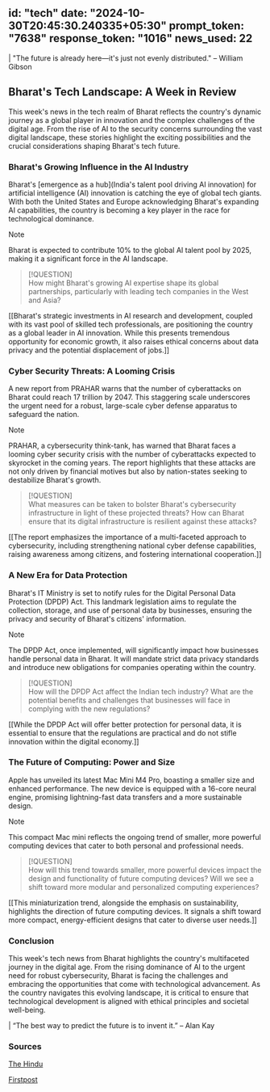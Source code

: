 
id: "tech"
date: "2024-10-30T20:45:30.240335+05:30"
prompt_token: "7638"
response_token: "1016"
news_used: 22
------
| "The future is already here—it's just not evenly distributed." – William Gibson

## Bharat's Tech Landscape: A Week in Review

This week's news in the tech realm of Bharat reflects the country's dynamic journey as a global player in innovation and the complex challenges of the digital age. From the rise of AI to the security concerns surrounding the vast digital landscape, these stories highlight the exciting possibilities and the crucial considerations shaping Bharat's tech future.

### Bharat's Growing Influence in the AI Industry

Bharat's [emergence as a hub](India's talent pool driving AI innovation) for artificial intelligence (AI) innovation is catching the eye of global tech giants. With both the United States and Europe acknowledging Bharat's expanding AI capabilities, the country is becoming a key player in the race for technological dominance. 

> [!NOTE]  
> Bharat is expected to contribute 10% to the global AI talent pool by 2025, making it a significant force in the AI landscape.

> [!QUESTION]  
> How might Bharat's growing AI expertise shape its global partnerships, particularly with leading tech companies in the West and Asia?

[[Bharat's strategic investments in AI research and development, coupled with its vast pool of skilled tech professionals, are positioning the country as a global leader in AI innovation.  While this presents tremendous opportunity for economic growth, it also raises ethical concerns about data privacy and the potential displacement of jobs.]]


### Cyber Security Threats: A Looming Crisis

A new report from PRAHAR warns that the number of cyberattacks on Bharat could reach 17 trillion by 2047. This staggering scale underscores the urgent need for a robust, large-scale cyber defense apparatus to safeguard the nation.

> [!NOTE]  
> PRAHAR, a cybersecurity think-tank, has warned that Bharat faces a looming cyber security crisis with the number of cyberattacks expected to skyrocket in the coming years. The report highlights that these attacks are not only driven by financial motives but also by nation-states seeking to destabilize Bharat's growth.

> [!QUESTION]  
> What measures can be taken to bolster Bharat's cybersecurity infrastructure in light of these projected threats? How can Bharat ensure that its digital infrastructure is resilient against these attacks?

[[The report emphasizes the importance of a multi-faceted approach to cybersecurity, including strengthening national cyber defense capabilities, raising awareness among citizens, and fostering international cooperation.]]

###  A New Era for Data Protection

Bharat's IT Ministry is set to notify rules for the Digital Personal Data Protection (DPDP) Act. This landmark legislation aims to regulate the collection, storage, and use of personal data by businesses, ensuring the privacy and security of Bharat's citizens' information.

> [!NOTE]  
> The DPDP Act, once implemented, will significantly impact how businesses handle personal data in Bharat. It will mandate strict data privacy standards and introduce new obligations for companies operating within the country.

> [!QUESTION]  
> How will the DPDP Act affect the Indian tech industry?  What are the potential benefits and challenges that businesses will face in complying with the new regulations?

[[While the DPDP Act will offer better protection for personal data, it is essential to ensure that the regulations are practical and do not stifle innovation within the digital economy.]]

###  The Future of Computing: Power and Size 

Apple has unveiled its latest Mac Mini M4 Pro, boasting a smaller size and enhanced performance.  The new device is equipped with a 16-core neural engine, promising lightning-fast data transfers and a more sustainable design. 

> [!NOTE]  
> This compact Mac mini reflects the ongoing trend of smaller, more powerful computing devices that cater to both personal and professional needs.

> [!QUESTION]  
> How will this trend towards smaller, more powerful devices impact the design and functionality of future computing devices? Will we see a shift toward more modular and personalized computing experiences?

[[This miniaturization trend, alongside the emphasis on sustainability, highlights the direction of future computing devices. It signals a shift toward more compact, energy-efficient designs that cater to diverse user needs.]]

### Conclusion

This week's tech news from Bharat highlights the country's multifaceted journey in the digital age.  From the rising dominance of AI to the urgent need for robust cybersecurity, Bharat is facing the challenges and embracing the opportunities that come with technological advancement. As the country navigates this evolving landscape, it is critical to ensure that technological development is aligned with ethical principles and societal well-being.

| “The best way to predict the future is to invent it.” – Alan Kay

### Sources 

[The Hindu](https://www.thehindu.com/)

[Firstpost](https://www.firstpost.com/) 

